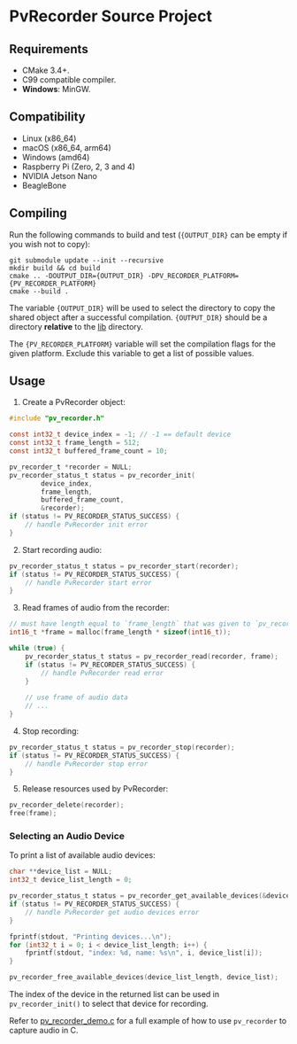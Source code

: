 # PvRecorder Source Project

## Requirements

- CMake 3.4+.
- C99 compatible compiler.
- **Windows**: MinGW.

## Compatibility

- Linux (x86_64)
- macOS (x86_64, arm64)
- Windows (amd64)
- Raspberry Pi (Zero, 2, 3 and 4)
- NVIDIA Jetson Nano
- BeagleBone

## Compiling

Run the following commands to build and test (`{OUTPUT_DIR}` can be empty if you wish not to copy):

```console
git submodule update --init --recursive
mkdir build && cd build
cmake .. -DOUTPUT_DIR={OUTPUT_DIR} -DPV_RECORDER_PLATFORM={PV_RECORDER_PLATFORM}
cmake --build .
```

The variable `{OUTPUT_DIR}` will be used to select the directory to copy the shared object
after a successful compilation. `{OUTPUT_DIR}` should be a directory **relative** to the [lib](../lib) directory.

The `{PV_RECORDER_PLATFORM}` variable will set the compilation flags for the given platform. Exclude this variable
to get a list of possible values.

## Usage
1. Create a PvRecorder object:
```c
#include "pv_recorder.h"

const int32_t device_index = -1; // -1 == default device
const int32_t frame_length = 512;
const int32_t buffered_frame_count = 10;

pv_recorder_t *recorder = NULL;
pv_recorder_status_t status = pv_recorder_init(
        device_index, 
        frame_length, 
        buffered_frame_count, 
        &recorder);
if (status != PV_RECORDER_STATUS_SUCCESS) {
    // handle PvRecorder init error
}
```

2. Start recording audio:

```c
pv_recorder_status_t status = pv_recorder_start(recorder);
if (status != PV_RECORDER_STATUS_SUCCESS) {
    // handle PvRecorder start error
}
```

3. Read frames of audio from the recorder:
```c
// must have length equal to `frame_length` that was given to `pv_recorder_init()`
int16_t *frame = malloc(frame_length * sizeof(int16_t));

while (true) {
    pv_recorder_status_t status = pv_recorder_read(recorder, frame);
    if (status != PV_RECORDER_STATUS_SUCCESS) {
        // handle PvRecorder read error
    }
    
    // use frame of audio data
    // ...      
}
```

4. Stop recording:

```c
pv_recorder_status_t status = pv_recorder_stop(recorder);
if (status != PV_RECORDER_STATUS_SUCCESS) {
    // handle PvRecorder stop error
}
```

5. Release resources used by PvRecorder:
```c
pv_recorder_delete(recorder);
free(frame);
```

### Selecting an Audio Device

To print a list of available audio devices:
```c
char **device_list = NULL;
int32_t device_list_length = 0;

pv_recorder_status_t status = pv_recorder_get_available_devices(&device_list_length, &device_list);
if (status != PV_RECORDER_STATUS_SUCCESS) {
    // handle PvRecorder get audio devices error
}

fprintf(stdout, "Printing devices...\n");
for (int32_t i = 0; i < device_list_length; i++) {
    fprintf(stdout, "index: %d, name: %s\n", i, device_list[i]);
}

pv_recorder_free_available_devices(device_list_length, device_list);
```

The index of the device in the returned list can be used in `pv_recorder_init()` to select that device for recording.

Refer to [pv_recorder_demo.c](../demo/c/pv_recorder_demo.c) for a full example of how to use `pv_recorder` to capture audio in C.
